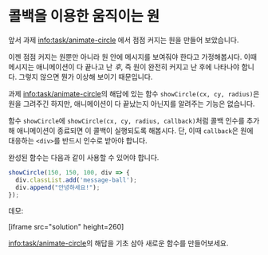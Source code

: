 # 콜백을 이용한 움직이는 원

앞서 과제 <info:task/animate-circle> 에서 점점 커지는 원을 만들어 보았습니다.

이젠 점점 커지는 원뿐만 아니라 원 안에 메시지를 보여줘야 한다고 가정해봅시다. 이때 메시지는 애니메이션이 다 끝나고 난 *후*, 즉 원이 완전히 커지고 난 후에 나타나야 합니다. 그렇지 않으면 뭔가 이상해 보이기 때문입니다.

과제 <info:task/animate-circle>의 해답에 있는 함수 `showCircle(cx, cy, radius)`은 원을 그려주긴 하지만, 애니메이션이 다 끝났는지 아닌지를 알려주는 기능은 없습니다.

함수 `showCircle`에 `showCircle(cx, cy, radius, callback)`처럼 콜백 인수를 추가해 애니메이션이 종료되면 이 콜백이 실행되도록 해봅시다. 단, 이때 `callback`은 원에 대응하는 `<div>`를 반드시 인수로 받아야 합니다. 

완성된 함수는 다음과 같이 사용할 수 있어야 합니다.

```js
showCircle(150, 150, 100, div => {
  div.classList.add('message-ball');
  div.append("안녕하세요!");
});
```

데모:

[iframe src="solution" height=260]

<info:task/animate-circle>의 해답을 기초 삼아 새로운 함수를 만들어보세요.
